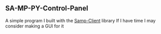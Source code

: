 ## SA-MP-PY-Control-Panel
A simple program I built with the [Samp-Client](https://github.com/mick88/samp-client) library
If I have time I may consider making a GUI for it
